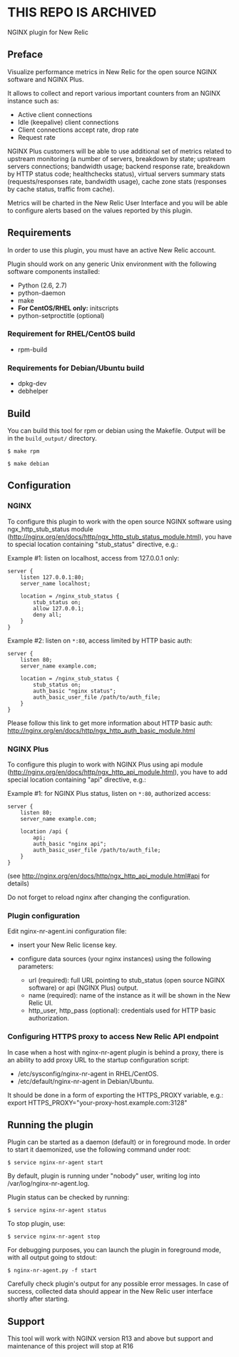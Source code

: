 # THIS REPO IS ARCHIVED

NGINX plugin for New Relic

## Preface

Visualize performance metrics in New Relic for the open source NGINX software and NGINX Plus.

It allows to collect and report various important counters from an NGINX instance such as:

  * Active client connections
  * Idle (keepalive) client connections
  * Client connections accept rate, drop rate
  * Request rate

NGINX Plus customers will be able to use additional set of metrics
related to upstream monitoring (a number of servers, breakdown by state;
upstream servers connections; bandwidth usage; backend response rate,
breakdown by HTTP status code; healthchecks status), virtual servers
summary stats (requests/responses rate, bandwidth usage), cache zone
stats (responses by cache status, traffic from cache).

Metrics will be charted in the New Relic User Interface and you will be able
to configure alerts based on the values reported by this plugin.

## Requirements

In order to use this plugin, you must have an active New Relic account.

Plugin should work on any generic Unix environment with the following
software components installed:

  * Python (2.6, 2.7)
  * python-daemon
  * make
  * **For CentOS/RHEL only:** initscripts
  * python-setproctitle (optional)

### Requirement for RHEL/CentOS build

  * rpm-build

### Requirements for Debian/Ubuntu build

  * dpkg-dev
  * debhelper

## Build

You can build this tool for rpm or debian using the Makefile. Output will be in the `build_output/` directory.


```console
$ make rpm
```

```console
$ make debian
```

## Configuration

### NGINX

To configure this plugin to work with the open source NGINX software using ngx_http_stub_status
module (http://nginx.org/en/docs/http/ngx_http_stub_status_module.html),
you have to special location containing "stub_status" directive, e.g.:

  Example #1: listen on localhost, access from 127.0.0.1 only:

```nginx
server {
    listen 127.0.0.1:80;
    server_name localhost;

    location = /nginx_stub_status {
        stub_status on;
        allow 127.0.0.1;
        deny all;
    }
}
```

  Example #2: listen on `*:80`, access limited by HTTP basic auth:

```nginx
server {
    listen 80;
    server_name example.com;

    location = /nginx_stub_status {
        stub_status on;
        auth_basic "nginx status";
        auth_basic_user_file /path/to/auth_file;
    }
}
```

  Please follow this link to get more information about HTTP basic auth:
  http://nginx.org/en/docs/http/ngx_http_auth_basic_module.html


### NGINX Plus

To configure this plugin to work with NGINX Plus using api
module (http://nginx.org/en/docs/http/ngx_http_api_module.html),
you have to add special location containing "api" directive, e.g.:

  Example #1: for NGINX Plus status, listen on `*:80`, authorized access:

```nginx
server {
    listen 80;
    server_name example.com;

    location /api {
        api;
        auth_basic "nginx api";
        auth_basic_user_file /path/to/auth_file;
    }
}
```

  (see http://nginx.org/en/docs/http/ngx_http_api_module.html#api for details)

  Do not forget to reload nginx after changing the configuration.


### Plugin configuration

Edit nginx-nr-agent.ini configuration file:

  * insert your New Relic license key.

  * configure data sources (your nginx instances) using the following parameters:
    * url (required): full URL pointing to stub_status (open source NGINX software) or api (NGINX Plus) output.
    * name (required): name of the instance as it will be shown in the New Relic UI.
    * http_user, http_pass (optional): credentials used for
      HTTP basic authorization.


### Configuring HTTPS proxy to access New Relic API endpoint

In case when a host with nginx-nr-agent plugin is behind a proxy,
there is an ability to add proxy URL to the startup configuration script:
  * /etc/sysconfig/nginx-nr-agent in RHEL/CentOS.
  * /etc/default/nginx-nr-agent in Debian/Ubuntu.

It should be done in a form of exporting the HTTPS_PROXY variable, e.g.:
export HTTPS_PROXY="your-proxy-host.example.com:3128"


## Running the plugin

Plugin can be started as a daemon (default) or in foreground mode.
In order to start it daemonized, use the following command under root:

```console
$ service nginx-nr-agent start
```

By default, plugin is running under "nobody" user, writing log
into /var/log/nginx-nr-agent.log.

Plugin status can be checked by running:

```console
$ service nginx-nr-agent status
```

To stop plugin, use:

```console
$ service nginx-nr-agent stop
```

For debugging purposes, you can launch the plugin in foreground mode,
with all output going to stdout:

```console
$ nginx-nr-agent.py -f start
```

Carefully check plugin's output for any possible error messages.
In case of success, collected data should appear in the New Relic
user interface shortly after starting.

## Support
This tool will work with NGINX version R13 and above but support and maintenance of this project will stop at R16
